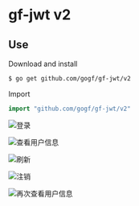 # gf-jwt v2

## Use

Download and install

```sh
$ go get github.com/gogf/gf-jwt/v2
```

Import

```go
import "github.com/gogf/gf-jwt/v2"
```


![登录](screenshot/1.png)

![查看用户信息](screenshot/2.png)

![刷新](screenshot/3.png)

![注销](screenshot/4.png)

![再次查看用户信息](screenshot/5.png)

